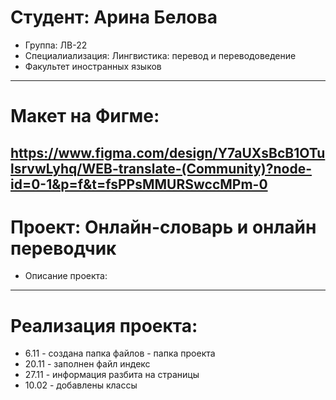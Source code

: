 # Студент: Арина Белова
- Группа: ЛВ-22
- Специалиализация: Лингвистика: перевод и переводоведение
- Факультет иностранных языков
---
# Макет на Фигме:
https://www.figma.com/design/Y7aUXsBcB1OTulsrvwLyhq/WEB-translate-(Community)?node-id=0-1&p=f&t=fsPPsMMURSwccMPm-0
---
# Проект: Онлайн-словарь и онлайн переводчик
- Описание проекта: 
---
# Реализация проекта:
- 6.11 - создана папка файлов - папка проекта
- 20.11 - заполнен файл индекс
- 27.11 - информация разбита на страницы
- 10.02 - добавлены классы